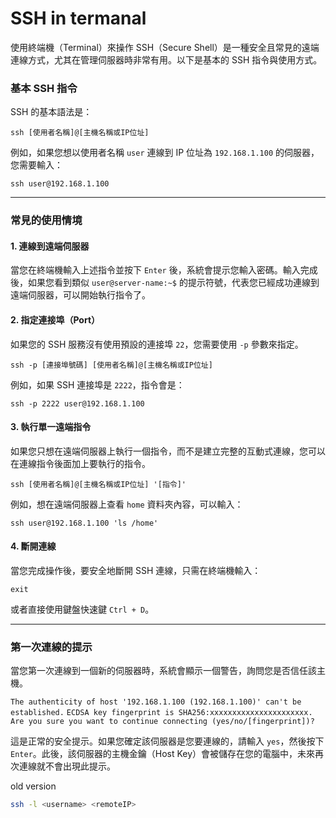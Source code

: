 # SSH in termanal
使用終端機（Terminal）來操作 SSH（Secure Shell）是一種安全且常見的遠端連線方式，尤其在管理伺服器時非常有用。以下是基本的 SSH 指令與使用方式。

### 基本 SSH 指令

SSH 的基本語法是：

`ssh [使用者名稱]@[主機名稱或IP位址]`

例如，如果您想以使用者名稱 `user` 連線到 IP 位址為 `192.168.1.100` 的伺服器，您需要輸入：

`ssh user@192.168.1.100`

---

### 常見的使用情境

#### 1. 連線到遠端伺服器

當您在終端機輸入上述指令並按下 `Enter` 後，系統會提示您輸入密碼。輸入完成後，如果您看到類似 `user@server-name:~$` 的提示符號，代表您已經成功連線到遠端伺服器，可以開始執行指令了。

#### 2. 指定連接埠（Port）

如果您的 SSH 服務沒有使用預設的連接埠 `22`，您需要使用 `-p` 參數來指定。

`ssh -p [連接埠號碼] [使用者名稱]@[主機名稱或IP位址]`

例如，如果 SSH 連接埠是 `2222`，指令會是：

`ssh -p 2222 user@192.168.1.100`

#### 3. 執行單一遠端指令

如果您只想在遠端伺服器上執行一個指令，而不是建立完整的互動式連線，您可以在連線指令後面加上要執行的指令。

`ssh [使用者名稱]@[主機名稱或IP位址] '[指令]'`

例如，想在遠端伺服器上查看 `home` 資料夾內容，可以輸入：

`ssh user@192.168.1.100 'ls /home'`

#### 4. 斷開連線

當您完成操作後，要安全地斷開 SSH 連線，只需在終端機輸入：

`exit`

或者直接使用鍵盤快速鍵 `Ctrl + D`。

---

### 第一次連線的提示

當您第一次連線到一個新的伺服器時，系統會顯示一個警告，詢問您是否信任該主機。

`The authenticity of host '192.168.1.100 (192.168.1.100)' can't be established.`
`ECDSA key fingerprint is SHA256:xxxxxxxxxxxxxxxxxxxxxx.`
`Are you sure you want to continue connecting (yes/no/[fingerprint])?`

這是正常的安全提示。如果您確定該伺服器是您要連線的，請輸入 `yes`，然後按下 `Enter`。此後，該伺服器的主機金鑰（Host Key）會被儲存在您的電腦中，未來再次連線就不會出現此提示。





old version
```sh
ssh -l <username> <remoteIP>
```